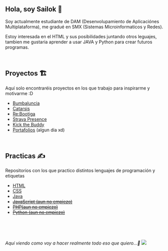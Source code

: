 ## Hola, soy Sailok 👋
<p>Soy actualmente estudiante de DAM (Desenvolupamiento de Aplicaciónes Multiplataforma), me gradué en SMX (Sistemas Microinformaticos y Redes).</p>
<p>Estoy interesada en el HTML y sus posibilidades juntando otros leguajes, tambien me gustaria aprender a usar JAVA y Python para crear futuros programas.</p>

<br>

## Proyectos 🏗️
Aquí solo encontraréis proyectos en los que trabajo para inspirarme y motivarme :D

- <a href="https://github.com/Sailok25/Bumbaluncia">Bumbaluncia</a>
- <a href="https://github.com/Sailok25/Catarsis">Catarsis</a>
- <a href="https://github.com/Sailok25/Rebootiga">Re:Bootiga</a>
- <a href="https://github.com/Sailok25/StravaPresence">Strava Presence</a>
- <a href="https://github.com/Sailok25/KickTheBuddy">Kick the Buddy</a>
- <a href="https://github.com/Sailok25/Repository">Portafolios</a> (algun dia xd)

<br>

## Practicas ✍️
Repositorios con los que practico distintos lenguajes de programación y etiquetas

- <a href="https://github.com/Sailok25/HTML">HTML</a>
- <a href="https://github.com/Sailok25/CSS">CSS</a>
- <a href="https://github.com/Sailok25/Java">Java</a>
- <a href="https://github.com/Sailok25/JavaScript"><del>JavaScript (aun no empiezo)</del></a>
- <a href="https://github.com/Sailok25/PHP"><del>PHP(aun no empiezo)</del></a>
- <a href="https://github.com/Sailok25/Python"><del>Python (aun no empiezo)</del></a>

<br>
<br>
<br>


<i>Aquí viendo como voy a hacer realmente todo eso que quiero...🤡<i>
<img src="https://i.pinimg.com/564x/00/68/33/006833d62de3321b980cb2b6a46088a5.jpg">
